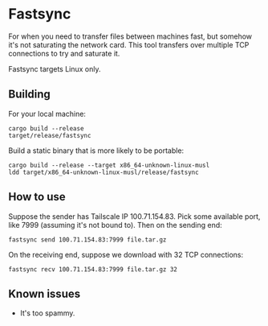 # Fastsync

For when you need to transfer files between machines fast, but somehow it's not
saturating the network card. This tool transfers over multiple TCP connections
to try and saturate it.

Fastsync targets Linux only.

## Building

For your local machine:

    cargo build --release
    target/release/fastsync

Build a static binary that is more likely to be portable:

    cargo build --release --target x86_64-unknown-linux-musl
    ldd target/x86_64-unknown-linux-musl/release/fastsync

## How to use

Suppose the sender has Tailscale IP 100.71.154.83. Pick some available port,
like 7999 (assuming it's not bound to). Then on the sending end:

    fastsync send 100.71.154.83:7999 file.tar.gz

On the receiving end, suppose we download with 32 TCP connections:

    fastsync recv 100.71.154.83:7999 file.tar.gz 32

## Known issues

 * It's too spammy.
